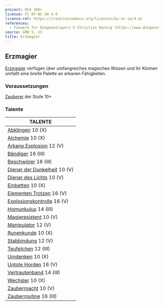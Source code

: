 ```yaml
---
project: DS4 SRD+
license: CC BY-NC-SA 4.0
licence-ref: https://creativecommons.org/licenses/by-nc-sa/4.0/
references: 
  - Fanwerk for Dungeonslayers © Christian Kennig (https://www.dungeonslayers.net/)
source: GRW S. 13
title: Erzmagier
---
```


## Erzmagier

[Erzmagier](charaktere-heldenklassen-erzmagier.md) verfügen über umfangreiches magisches Wissen und ihr Können umfaßt eine breite Palette an arkanen Fähigkeiten.

### Voraussetzungen

[Zauberer](charaktere-klasse-zauberer.md) der Stufe 10+

### Talente

| TALENTE                                                          |
| ---------------------------------------------------------------- |
| [Abklingen](talente/abklingen.md) 10 (X)                         |
| [Alchemie](talente/alchemie.md) 10 (X)                           |
| [Arkane Explosion](talente/arkane-explosion.md) 12 (V)           |
| [Bändiger](talente/baendiger.md) 16 (III)                        |
| [Beschwörer](talente/beschwoerer.md) 16 (III)                    |
| [Diener der Dunkelheit](talente/diener-der-dunkelheit.md) 10 (V) |
| [Diener des Lichts](talente/diener-des-lichts.md) 10 (V)         |
| [Einbetten](talente/einbetten.md) 10 (X)                         |
| [Elementen Trotzen](talente/elementen-trotzen.md) 16 (V)         |
| [Explosionskontrolle](talente/explosionskontrolle.md) 16 (V)     |
| [Homunkulus](talente/homunkulus.md) 14 (III)                     |
| [Magieresistent](talente/magieresistent.md) 10 (V)               |
| [Manipulator](talente/manipulator.md) 12 (V)                     |
| [Runenkunde](talente/runenkunde.md) 10 (X)                       |
| [Stabbindung](talente/stabbindung.md) 12 (V)                     |
| [Teufelchen](talente/teufelchen.md) 12 (III)                     |
| [Umdenken](talente/umdenken.md) 10 (X)                           |
| [Untote Horden](talente/untote-horden.md) 16 (V)                 |
| [Vertrautenband](talente/vertrautenband.md) 14 (III)             |
| [Wechsler](talente/wechsler.md) 10 (X)                           |
| [Zaubermacht](talente/zaubermacht.md) 10 (V)                     |
| [Zauberroutine](talente/zauberroutine.md) 16 (III)               |

